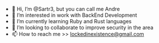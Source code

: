 - 👋 Hi, I’m @Sartr3, but you can call me Andre
- 👀 I’m interested in work with BackEnd Development
- 🌱 I’m currently learning Ruby and Rust languages
- 💞️ I’m looking to collaborate to improve security in the area
- 📫 How to reach me >> lockedinexistence@gmail.com

<!---
  Eu sou brasileiro e estou estudando para me ingressar na área.
--->
